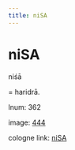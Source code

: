 ```yaml
---
title: niSA
---
```


# niSA

niśā  <div n="P" />= haridrā.

lnum: 362

image: [444](https://www.sanskrit-lexicon.uni-koeln.de/scans/csl-apidev/servepdf.php?dict=snp&page=444)

cologne link: [niSA](https://sanskrit-lexicon.uni-koeln.de/scans/csl-apidev/getword.php?dict=snp&key=niSA)

